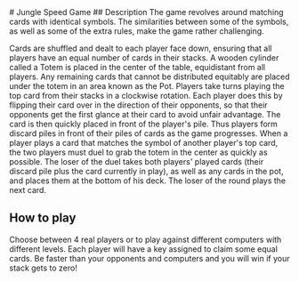 <snippet>
  <content>
# Jungle Speed Game
## Description
The game revolves around matching cards with identical symbols. The similarities between some of the symbols, as well as some of the extra rules, make the game rather challenging.

Cards are shuffled and dealt to each player face down, ensuring that all players have an equal number of cards in their stacks. A wooden cylinder called a Totem is placed in the center of the table, equidistant from all players. Any remaining cards that cannot be distributed equitably are placed under the totem in an area known as the Pot. Players take turns playing the top card from their stacks in a clockwise rotation. Each player does this by flipping their card over in the direction of their opponents, so that their opponents get the first glance at their card to avoid unfair advantage. The card is then quickly placed in front of the player's pile. Thus players form discard piles in front of their piles of cards as the game progresses. When a player plays a card that matches the symbol of another player's top card, the two players must duel to grab the totem in the center as quickly as possible. The loser of the duel takes both players' played cards (their discard pile plus the card currently in play), as well as any cards in the pot, and places them at the bottom of his deck. The loser of the round plays the next card.

## How to play

Choose between 4 real players or to play against different computers with different levels. Each player will have a key assigned to claim some equal cards.
Be faster than your opponents and computers and you will win if your stack gets to zero!


</content>
</snippet>
